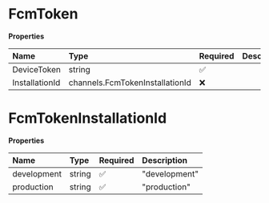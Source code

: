 # FcmToken

**Properties**

| Name           | Type                            | Required | Description |
| :------------- | :------------------------------ | :------- | :---------- |
| DeviceToken    | string                          | ✅       |             |
| InstallationId | channels.FcmTokenInstallationId | ❌       |             |

# FcmTokenInstallationId

**Properties**

| Name        | Type   | Required | Description   |
| :---------- | :----- | :------- | :------------ |
| development | string | ✅       | "development" |
| production  | string | ✅       | "production"  |
